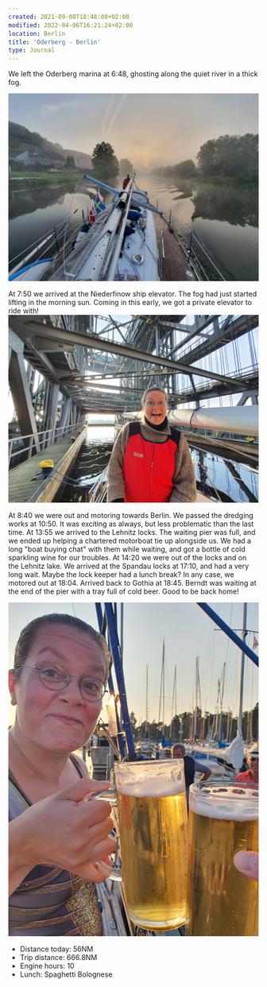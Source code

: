 ```yaml
---
created: 2021-09-08T18:48:08+02:00
modified: 2022-04-06T16:21:24+02:00
location: Berlin
title: 'Oderberg - Berlin'
type: Journal
---
```


We left the Oderberg marina at 6:48, ghosting along the quiet river in a thick fog.

![Image](../2022/ce5118d223b79b8fb0b222289c58df28.jpg) 

At 7:50 we arrived at the Niederfinow ship elevator. The fog had just started lifting in the morning sun. Coming in this early, we got a private elevator to ride with! 
![Image](../2022/d29ff0baecb24c329e8c7d24b702e7ab.jpg) 

At 8:40 we were out and motoring towards Berlin.
We passed the dredging works at 10:50. It was exciting as always, but less problematic than the last time.
At 13:55 we arrived to the Lehnitz locks. The waiting pier was full, and we ended up helping a chartered motorboat tie up alongside us. We had a long "boat buying chat" with them while waiting, and got a bottle of cold sparkling wine for our troubles. At 14:20 we were out of the locks and on the Lehnitz lake.
We arrived at the Spandau locks at 17:10, and had a very long wait. Maybe the lock keeper had a lunch break? In any case, we motored out at 18:04.
Arrived back to Gothia at 18:45. Berndt was waiting at the end of the pier with a tray full of cold beer. Good to be back home!

![Image](../2022/28088629b5266a71ee811f97192f13ee.jpg) 

* Distance today: 56NM
* Trip distance: 666.8NM
* Engine hours: 10
* Lunch: Spaghetti Bolognese

